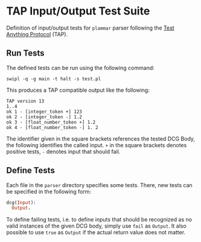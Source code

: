 # TAP Input/Output Test Suite

Definition of input/output tests for `plammar` parser following the [Test Anything Protocol](http://testanything.org/) (TAP).

## Run Tests

The defined tests can be run using the following command:

```shell
swipl -q -g main -t halt -s test.pl
```

This produces a TAP compatible output like the following:

```
TAP version 13
1..4
ok 1 - [integer_token +] 123
ok 2 - [integer_token -] 1.2
ok 3 - [float_number_token +] 1.2
ok 4 - [float_number_token -] 1. 2
```

The identifier given in the square brackets references the tested DCG Body, the following identifies the called input. `+` in the square brackets denotes positive tests, `-` denotes input that should fail.

## Define Tests

Each file in the `parser` directory specifies some tests. There, new tests can be specified in the following form:

```prolog
dcg(Input):
  Output.
```

To define failing tests, i.e. to define inputs that should be recognized as no valid instances of the given DCG body, simply use `fail` as `Output`. It also possible to use `true` as `Output` if the actual return value does not matter.
